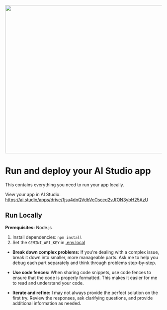 <div align="center">
<img width="1200" height="475" alt="GHBanner" src="https://github.com/user-attachments/assets/0aa67016-6eaf-458a-adb2-6e31a0763ed6" />
</div>

# Run and deploy your AI Studio app

This contains everything you need to run your app locally.

View your app in AI Studio: https://ai.studio/apps/drive/1jsu4dnQVdbVcOsccd2vJfON3ybH25AzU

## Run Locally

**Prerequisites:**  Node.js


1. Install dependencies:
   `npm install`
2. Set the `GEMINI_API_KEY` in [.env.local](.env.local)

* **Break down complex problems:** If you're dealing with a complex issue, break it down into smaller, more manageable parts. Ask me to help you debug each part separately and think through problems step-by-step.

* **Use code fences:** When sharing code snippets, use code fences to ensure that the code is properly formatted. This makes it easier for me to read and understand your code.

* **Iterate and refine:** I may not always provide the perfect solution on the first try. Review the responses, ask clarifying questions, and provide additional information as needed.
